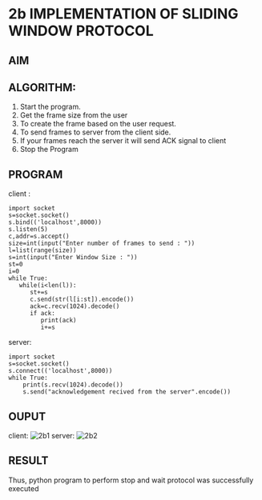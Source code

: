 # 2b IMPLEMENTATION OF SLIDING WINDOW PROTOCOL
## AIM
## ALGORITHM:
1. Start the program.
2. Get the frame size from the user
3. To create the frame based on the user request.
4. To send frames to server from the client side.
5. If your frames reach the server it will send ACK signal to client
6. Stop the Program
## PROGRAM
client :
```
import socket
s=socket.socket()
s.bind(('localhost',8000))
s.listen(5)
c,addr=s.accept()
size=int(input("Enter number of frames to send : "))
l=list(range(size))
s=int(input("Enter Window Size : "))
st=0
i=0
while True:
   while(i<len(l)):
      st+=s
      c.send(str(l[i:st]).encode())
      ack=c.recv(1024).decode()
      if ack:
         print(ack)
         i+=s
```
server:
```
import socket
s=socket.socket()
s.connect(('localhost',8000))
while True:
    print(s.recv(1024).decode())
    s.send("acknowledgement recived from the server".encode())
```
## OUPUT
client:
![2b1](https://github.com/Prasanavausdevan/2b_SLIDING_WINDOW_PROTOCOL/assets/144870579/1a108bb7-2ecf-4dd5-922c-08e7974866e0)
server:
![2b2](https://github.com/Prasanavausdevan/2b_SLIDING_WINDOW_PROTOCOL/assets/144870579/1e27bd97-142c-4889-bd4e-1444b7587998)


## RESULT
Thus, python program to perform stop and wait protocol was successfully executed
